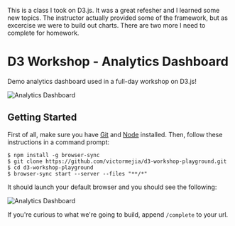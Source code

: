 This is a class I took on D3.js.  It was a great refesher and I learned some new topics.  The instructor actually provided some of the framework, but as excercise we were to build out charts.  There are two more I need to complete for homework.

# D3 Workshop - Analytics Dashboard

Demo analytics dashboard used in a full-day workshop on D3.js!

![Analytics Dashboard](https://raw.githubusercontent.com/victormejia/d3-workshop-playground/master/dashboard-complete.png)

## Getting Started

First of all, make sure you have [Git](https://git-scm.com/) and [Node](https://nodejs.org/en/) installed. Then, follow these instructions in a command prompt:

    $ npm install -g browser-sync
    $ git clone https://github.com/victormejia/d3-workshop-playground.git
    $ cd d3-workshop-playground
    $ browser-sync start --server --files "**/*"

It should launch your default browser and you should see the following:

![Analytics Dashboard](https://raw.githubusercontent.com/victormejia/d3-workshop-playground/master/dashboard.png)

If you're curious to what we're going to build, append `/complete` to your url.
